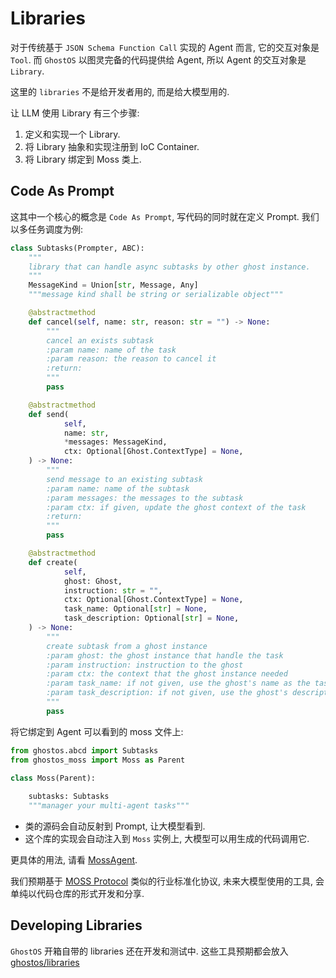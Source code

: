 # Libraries

对于传统基于 `JSON Schema Function Call` 实现的 Agent 而言, 它的交互对象是 `Tool`.
而 `GhostOS` 以图灵完备的代码提供给 Agent, 所以 Agent 的交互对象是 `Library`. 

这里的 `libraries` 不是给开发者用的, 而是给大模型用的. 

让 LLM 使用 Library 有三个步骤: 

1. 定义和实现一个 Library. 
2. 将 Library 抽象和实现注册到 IoC Container. 
3. 将 Library 绑定到 Moss 类上.

## Code As Prompt

这其中一个核心的概念是 `Code As Prompt`, 写代码的同时就在定义 Prompt. 我们以多任务调度为例: 

```python
class Subtasks(Prompter, ABC):
    """
    library that can handle async subtasks by other ghost instance.
    """
    MessageKind = Union[str, Message, Any]
    """message kind shall be string or serializable object"""

    @abstractmethod
    def cancel(self, name: str, reason: str = "") -> None:
        """
        cancel an exists subtask
        :param name: name of the task
        :param reason: the reason to cancel it
        :return:
        """
        pass

    @abstractmethod
    def send(
            self,
            name: str,
            *messages: MessageKind,
            ctx: Optional[Ghost.ContextType] = None,
    ) -> None:
        """
        send message to an existing subtask
        :param name: name of the subtask
        :param messages: the messages to the subtask
        :param ctx: if given, update the ghost context of the task
        :return:
        """
        pass

    @abstractmethod
    def create(
            self,
            ghost: Ghost,
            instruction: str = "",
            ctx: Optional[Ghost.ContextType] = None,
            task_name: Optional[str] = None,
            task_description: Optional[str] = None,
    ) -> None:
        """
        create subtask from a ghost instance
        :param ghost: the ghost instance that handle the task
        :param instruction: instruction to the ghost
        :param ctx: the context that the ghost instance needed
        :param task_name: if not given, use the ghost's name as the task name
        :param task_description: if not given, use the ghost's description as the task description
        """
        pass
```

将它绑定到 Agent 可以看到的 moss 文件上: 

```python
from ghostos.abcd import Subtasks
from ghostos_moss import Moss as Parent

class Moss(Parent):
    
    subtasks: Subtasks
    """manager your multi-agent tasks"""
```

* 类的源码会自动反射到 Prompt, 让大模型看到. 
* 这个库的实现会自动注入到 `Moss` 实例上, 大模型可以用生成的代码调用它.

更具体的用法, 请看 [MossAgent](/zh-cn/usages/moss_agent.md).

我们预期基于 [MOSS Protocol](/zh-cn/concepts/moss_protocol.md) 类似的行业标准化协议, 未来大模型使用的工具, 会单纯以代码仓库的形式开发和分享. 


## Developing Libraries

`GhostOS` 开箱自带的 libraries 还在开发和测试中. 
这些工具预期都会放入 [ghostos/libraries]((https://github.com/ghost-in-moss/GhostOS/tree/main/libs/ghostos/ghostos/libraries))